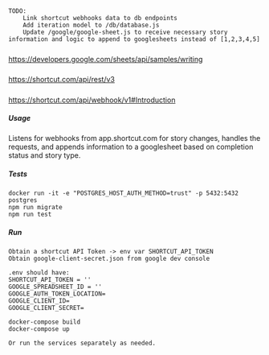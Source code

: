 
##
```
TODO: 
    Link shortcut webhooks data to db endpoints
    Add iteration model to /db/database.js 
    Update /google/google-sheet.js to receive necessary story information and logic to append to googlesheets instead of [1,2,3,4,5]
```

#####
https://developers.google.com/sheets/api/samples/writing
#####
https://shortcut.com/api/rest/v3
#####
https://shortcut.com/api/webhook/v1#Introduction

##### Usage
Listens for webhooks from app.shortcut.com for story changes, handles the requests, and appends information to a googlesheet based on completion status and story type.

##### Tests
```
docker run -it -e "POSTGRES_HOST_AUTH_METHOD=trust" -p 5432:5432 postgres
npm run migrate
npm run test
```
##### Run
```
Obtain a shortcut API Token -> env var SHORTCUT_API_TOKEN
Obtain google-client-secret.json from google dev console

.env should have:
SHORTCUT_API_TOKEN = ''
GOOGLE_SPREADSHEET_ID = ''
GOOGLE_AUTH_TOKEN_LOCATION=
GOOGLE_CLIENT_ID=
GOOGLE_CLIENT_SECRET=

docker-compose build
docker-compose up 

Or run the services separately as needed.
```

